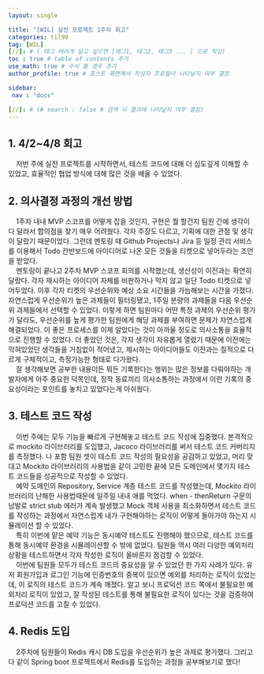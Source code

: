 ```yaml
---
layout: single

title: "[WIL] 실전 프로젝트 1주차 회고"
categories: til99
tag: [WIL]
[//]: # ( 태그 여러개 달고 싶으면 [태그1, 태그2, 태그3 ... ] 으로 작성)
toc : true # table of contents 추가
use_math: true # 수식 쓸 경우 추가
author_profile: true # 포스트 화면에서 작성자 프로필이 나타날지 여부 결정

sidebar:
 nav : "docs"

[//]: # (# search : false # 검색 시 결과에 나타날지 여부 결정)
---
```


## 1. 4/2~4/8 회고

&nbsp; &nbsp; 저번 주에 실전 프로젝트를 시작하면서, 테스트 코드에 대해 더 심도깊게 이해할 수 있었고, 효율적인 협업 방식에 대해 많은 것을 배울 수 있었다. 

## 2. 의사결정 과정의 개선 방법

&nbsp; &nbsp; 1주차 내내 MVP 스코프를 어떻게 잡을 것인지, 구현은 뭘 할건지 팀원 간에 생각이 다 달라서 합의점을 찾기 매우 어려웠다. 각자 주장도 다르고, 기획에 대한 관점 및 생각이 달랐기 때문이었다. 그런데 멘토링 때 Github Projects나 Jira 등 일정 관리 서비스를 이용해서 Todo 칸반보드에 아이디어로 나온 모든 것들을 티켓으로 넣어두라는 조언을 받았다.   
&nbsp; &nbsp; 멘토링이 끝나고 2주차 MVP 스코프 회의를 시작했는데, 생산성이 이전과는 확연히 달랐다. 각자 제시하는 아이디어 자체를 비판하거나 막지 않고 일단 Todo 티켓으로 넣어두었다. 이후 각자 티켓의 우선순위와 예상 소요 시간들을 가늠해보는 시간을 가졌다. 자연스럽게 우선순위가 높은 과제들이 필터링됐고, 1주일 분량의 과제들을 다음 우선순위 과제들에서 선택할 수 있었다. 이렇게 하면 팀원마다 어떤 특정 과제의 우선순위 평가가 달라도, 우선순위를 높게 평가한 팀원에게 해당 과제를 부여하면 문제가 자연스럽게 해결되었다. 이 좋은 프로세스를 이제 알았다는 것이 아까울 정도로 의사소통을 효율적으로 진행할 수 있었다. 더 좋았던 것은, 각자 생각이 자유롭게 열렸기 때문에 이전에는 막혀있었던 생각들을 거침없이 적어냈고, 제시하는 아이디어들도 이전과는 질적으로 다르게 구체적이고, 측정가능한 형태로 다가왔다.  
&nbsp; &nbsp; 잘 생각해보면 공부한 내용이든 뭐든 기록한다는 행위는 많은 정보를 다뤄야하는 개발자에게 아주 중요한 덕목인데, 정작 동료끼리 의사소통하는 과정에서 이런 기록의 중요성이라는 포인트를 놓치고 있었다는게 아쉬웠다.

## 3. 테스트 코드 작성

&nbsp; &nbsp; 이번 주에는 모두 기능을 빠르게 구현해놓고 테스트 코드 작성에 집중했다. 본격적으로 mockito 라이브러리를 도입했고, Jacoco 라이브러리를 써서 테스트 코드 커버리지를 측정했다. 나 포함 팀원 셋이 테스트 코드 작성의 필요성을 공감하고 있었고, 머리 맞대고 Mockito 라이브러리의 사용법을 같이 고민한 끝에 모든 도메인에서 몇가지 테스트 코드들을 성공적으로 작성할 수 있었다.   
&nbsp; &nbsp; 예약 도메인의 Repository, Service 계층 테스트 코드를 작성했는데, Mockito 라이브러리의 난해한 사용법때문에 일주일 내내 애를 먹었다. when - thenReturn 구문의 남발로 strict stub 에러가 계속 발생했고 Mock 객체 사용을 최소화하면서 테스트 코드를 작성하는 과정에서 자연스럽게 내가 구현해야하는 로직이 어떻게 돌아가야 하는지 시뮬레이션 할 수 있었다.  
&nbsp; &nbsp; 특히 이번에 맡은 예약 기능은 동시예약 테스트도 진행해야 했으므로, 테스트 코드를 통해 동시예약 환경을 시뮬레이션할 수 밖에 없었다. 팀원들 역시 여러 다양한 예외처리 상황을 테스트하면서 각자 작성한 로직이 올바른지 점검할 수 있었다.  
&nbsp; &nbsp; 이번에 팀원들 모두가 테스트 코드의 중요성을 알 수 있었던 한 가지 사례가 있다. 유저 회원가입과 로그인 기능에 인증번호의 중복이 있으면 예외를 처리하는 로직이 있었는데, 이 로직의 테스트 코드가 계속 깨졌다. 알고 보니 프로덕션 코드 쪽에서 불필요한 예외처리 로직이 있었고, 잘 작성된 테스트를 통해 불필요한 로직이 있다는 것을 검증하여 프로덕션 코드를 고칠 수 있었다.

## 4. Redis 도입
&nbsp; &nbsp; 2주차에 팀원들이 Redis 캐시 DB 도입을 우선순위가 높은 과제로 평가했다. 그리고 다 같이 Spring boot 프로젝트에서 Redis를 도입하는 과정을 공부해보기로 했다!


